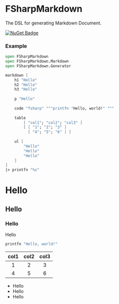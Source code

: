 # FSharpMarkdown
The DSL for generating Markdown Document.

[![NuGet Badge](http://img.shields.io/nuget/v/FSharpMarkdown.svg?style=flat)](https://www.nuget.org/packages/FSharpMarkdown/)

### Example 

```fsharp
open FSharpMarkdown
open FSharpMarkdown.Markdown
open FSharpMarkdown.Generator

markdown [
    h1 "Hello"
    h2 "Hello"
    h3 "Hello"
    
    p "Hello"
    
    code "fsharp" """printfn "Hello, world!" """
    
    table 
        [ "col1"; "col2"; "col3" ]
        [ [ "1"; "2"; "3" ]
          [ "4"; "5"; "6" ] ]
          
    ul [
        "Hello"
        "Hello"
        "Hello"
    ]
]
|> printfn "%s"
```

# Hello

## Hello

### Hello

Hello

```fsharp
printfn "Hello, world!" 
```

| col1 | col2 | col3 |
| :--: | :--: | :--: |
| 1    | 2    | 3    |
| 4    | 5    | 6    |

* Hello
* Hello
* Hello


